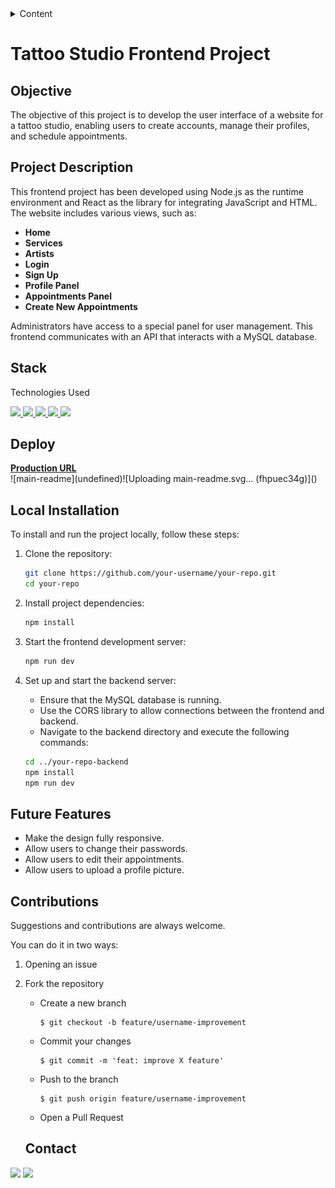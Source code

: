 <details>

!['imagen-main-readme'](./images/main-readme.svg)

  <summary>Content</summary>
  <ol>
    <li><a href="#Objective">Objetive</a></li>
    <li><a href="#project-description">Project Description</a></li>
    <li><a href="#stack">Stack</a></li>
    <li><a href="#deploy">Deploy</a></li>
    <li><a href="#local-installation">Local Installation</a></li>
    <li><a href="#future-features">Future Features</a></li>
    <li><a href="#contributions">Contributions</a></li>
    <li><a href="#contact ">Contact</a></li>
  </ol>
</details>

# Tattoo Studio Frontend Project

## Objective

The objective of this project is to develop the user interface of a website for a tattoo studio, enabling users to create accounts, manage their profiles, and schedule appointments.

## Project Description

This frontend project has been developed using Node.js as the runtime environment and React as the library for integrating JavaScript and HTML. The website includes various views, such as:

- **Home**
- **Services**
- **Artists**
- **Login**
- **Sign Up**
- **Profile Panel**
- **Appointments Panel**
- **Create New Appointments**

Administrators have access to a special panel for user management. This frontend communicates with an API that interacts with a MySQL database.

## Stack 
Technologies Used
<div align="left">
<a href="https://www.reactjs.com/">
    <img src= "https://img.shields.io/badge/React-20232A?style=for-the-badge&logo=react&logoColor=61DAFB"/>
</a>
</a>
<a href="https://nodejs.org/es/">
    <img src= "https://img.shields.io/badge/node.js-026E00?style=for-the-badge&logo=node.js&logoColor=white"/>
</a>
<a href="https://developer.mozilla.org/es/docs/Web/JavaScript">
    <img src= "https://img.shields.io/badge/javascipt-EFD81D?style=for-the-badge&logo=javascript&logoColor=black"/>
</a>
<a href="https://www.github.com/">
    <img src= "https://img.shields.io/badge/github-24292F?style=for-the-badge&logo=github&logoColor=white"/>
</a>
<a href="https://git-scm.com/">
    <img src= "https://img.shields.io/badge/git-F54D27?style=for-the-badge&logo=git&logoColor=white"/>
</a>
 </div>

## Deploy 
<div align="left">
    <a href="https://tattoostudio.zeabur.app"><strong>Production URL </strong></a>
</div>![main-readme](undefined)![Uploading main-readme.svg… (fhpuec34g)]()

## Local Installation

To install and run the project locally, follow these steps:

1. Clone the repository:
    ```sh
    git clone https://github.com/your-username/your-repo.git
    cd your-repo
    ```

2. Install project dependencies:
    ```sh
    npm install
    ```

3. Start the frontend development server:
    ```sh
    npm run dev
    ```

4. Set up and start the backend server:
    - Ensure that the MySQL database is running.
    - Use the CORS library to allow connections between the frontend and backend.
    - Navigate to the backend directory and execute the following commands:
    ```sh
    cd ../your-repo-backend
    npm install
    npm run dev
    ```

## Future Features

- Make the design fully responsive.
- Allow users to change their passwords.
- Allow users to edit their appointments.
- Allow users to upload a profile picture.

## Contributions
Suggestions and contributions are always welcome.

You can do it in two ways:

1. Opening an issue
2. Fork the repository
    - Create a new branch
        ```
        $ git checkout -b feature/username-improvement
        ```
    - Commit your changes
        ```
        $ git commit -m 'feat: improve X feature'
        ```
    - Push to the branch
        ```
        $ git push origin feature/username-improvement
        ```
    - Open a Pull Request

    ## Contact 
<a href = "mailto:abrancho1908@gmail.com"><img src="https://img.shields.io/badge/Gmail-C6362C?style=for-the-badge&logo=gmail&logoColor=white" target="_blank"></a>
<a href="https://www.linkedin.com/in/abraham-escobar-angola-237a20224/" target="_blank"><img src="https://img.shields.io/badge/-LinkedIn-%230077B5?style=for-the-badge&logo=linkedin&logoColor=white" target="_blank"></a> 
</p>